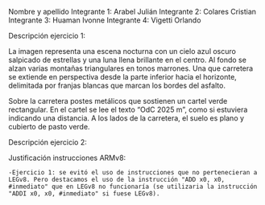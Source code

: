 Nombre y apellido 
Integrante 1: Arabel Julián
Integrante 2: Colares Cristian
Integrante 3: Huaman Ivonne
Integrante 4: Vigetti Orlando


Descripción ejercicio 1: 

La imagen representa una escena nocturna con un cielo azul oscuro salpicado de estrellas y una luna llena brillante en el centro. Al fondo se alzan varias montañas triangulares en tonos marrones. Una que carretera se extiende en perspectiva desde la parte inferior hacia el horizonte, delimitada por franjas blancas que marcan los bordes del asfalto.

Sobre la carretera postes metálicos que sostienen un cartel verde rectangular. En el cartel se lee el texto “OdC 2025 m”, como si estuviera indicando una distancia. A los lados de la carretera, el suelo es plano y cubierto de pasto verde.


Descripción ejercicio 2:


Justificación instrucciones ARMv8: 
    
    -Ejercicio 1: se evitó el uso de instrucciones que no pertenecieran a LEGv8. Pero destacamos el uso de la instrucción "ADD x0, x0, #inmediato" que en LEGv8 no funcionaría (se utilizaria la instrucción "ADDI x0, x0, #inmediato" si fuese LEGv8).